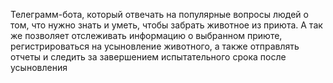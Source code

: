 Телеграмм-бота, который  отвечать на популярные вопросы людей о том, 
что нужно знать и уметь, чтобы забрать животное из приюта. А так же позволяет отслеживать информацию о выбранном приюте,
регистрироваться на усыновление животного, а также отправлять отчеты и следить за завершением испытательного срока после усыновления

